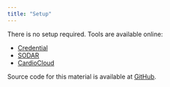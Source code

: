 ```yaml
---
title: "Setup"
---
```


There is no setup required. Tools are available online:

  - [Credential](https://password.dieterichlab.org/)
  - [SODAR](https://sodar.crc1550.com/)
  - [CardioCloud](https://cloud.crc1550.com/)

Source code for this material is available at [GitHub](https://github.com/dieterich-lab/crc1550-inf-datamanagement).
